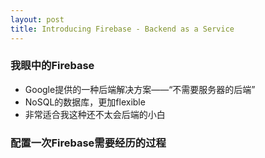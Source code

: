 ```yaml
---
layout: post
title: Introducing Firebase - Backend as a Service
---
```

### 我眼中的Firebase
- Google提供的一种后端解决方案——“不需要服务器的后端”
- NoSQL的数据库，更加flexible
- 非常适合我这种还不太会后端的小白

### 配置一次Firebase需要经历的过程